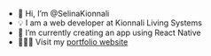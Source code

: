 - 👋 Hi, I’m @SelinaKionnali
- 💡 I am a web developer at Kionnali Living Systems
- 🌱 I’m currently creating an app using React Native
- 👩🏻‍💻 Visit my [portfolio website](https://selinalaverydev.github.io/selina-dev-portfolio/)
<!---
SelinaKionnali/SelinaKionnali is a ✨ special ✨ repository because its `README.md` (this file) appears on your GitHub profile.
You can click the Preview link to take a look at your changes.
--->
